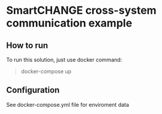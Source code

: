 # SmartCHANGE cross-system communication example

## How to run
To run this solution, just use docker command:
> docker-compose up

## Configuration
See docker-compose.yml file for enviroment data

